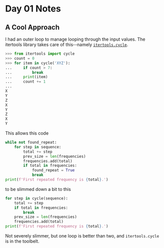 # Day 01 Notes

## A Cool Approach

I had an outer loop to manage looping through the input values.
The itertools library takes care of this--namely [`itertools.cycle`](https://docs.python.org/2/library/itertools.html).


```python
>>> from itertools import cycle
>>> count = 0
>>> for item in cycle('XYZ'):
...     if count > 7:
...         break
...     print(item)
...     count += 1
... 
X
Y
Z
X
Y
Z
X
Y
```

This allows this code

```python
while not found_repeat:
    for step in sequence:
        total += step
        prev_size = len(frequencies)
        frequencies.add(total)
        if total in frequencies:
            found_repeat = True
            break
print(f'First repeated frequency is {total}.')
```

to be slimmed down a bit to this

```python
for step in cycle(sequence):
    total += step
    if total in frequencies:
        break
    prev_size = len(frequencies)
    frequencies.add(total)
print(f'First repeated frequency is {total}.')
```

Not severely slimmer, but one loop is better than two, and `itertools.cycle` is in the toolbelt.
